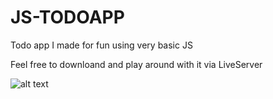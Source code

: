 # JS-TODOAPP
Todo app I made for fun using very basic JS 

Feel free to downloand and play around with it via LiveServer

![alt text](https://i.imgur.com/x5YDcDx.jpeg)
